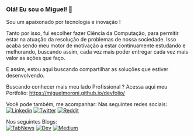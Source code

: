 ### Olá! Eu sou o Miguel! 👋

Sou um apaixonado por tecnologia e inovação !

Tanto por isso, fui escolher fazer Ciência da Computação, para permitir estar na atuação da resolução de problemas de nossa sociedade.
Isso acaba sendo meu motor de motivação a estar continuamente estudando e melhorando, buscando assim, cada vez mais poder entregar cada vez mais valor as ações que faço.

E assim, estou aqui buscando compartilhar as soluções que estiver desenvolvendo.

Buscando conhecer mais meu lado Profissional ? Acessa aqui meu Portfolio: https://miguelmoroni.github.io/devfolio/

Você pode também, me acompanhar:
Nas seguintes redes sociais:
<br>
<a href="https://www.linkedin.com/in/migmoroni/"><img src="" alt="Linkedin"></a>
<a href="https://twitter.com/migmoroni"><img src="" alt="Twitter"></a>
<a href="https://www.reddit.com/user/migmoroni"><img src="" alt="Reddit"></a>

Nos seguintes Blogs:
<br>
<a href="https://www.tabnews.com.br/migmoroni"><img src="" alt="TabNews"></a>
<a href="https://dev.to/migmoroni"><img src="" alt="Dev"></a>
<a href="https://medium.com/@migmoroni"><img src="" alt="Medium"></a>


<!--
**migmoroni/migmoroni** is a ✨ _special_ ✨ repository because its `README.md` (this file) appears on your GitHub profile.

Here are some ideas to get you started:

- 🔭 I’m currently working on ...
- 🌱 I’m currently learning ...
- 👯 I’m looking to collaborate on ...
- 🤔 I’m looking for help with ...
- 💬 Ask me about ...
- 📫 How to reach me: ...
- 😄 Pronouns: ...
- ⚡ Fun fact: ...
-->
